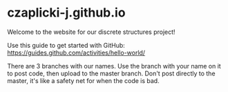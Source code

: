 # czaplicki-j.github.io
Welcome to the website for our discrete structures project!

Use this guide to get started with GitHub: https://guides.github.com/activities/hello-world/

There are 3 branches with our names. Use the branch with your name on it to post code, then upload to the master branch. Don't post directly to the master, it's like a safety net for when the code is bad.
